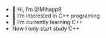 - 👋 Hi, I’m @Mihapp9
- 👀 I’m interested in C++ programing
- 🌱 I’m currently learning C++
- Now I only start study C++ 

<!---
Mihapp9/Mihapp9 is a ✨ special ✨ repository because its `README.md` (this file) appears on your GitHub profile.
You can click the Preview link to take a look at your changes.
--->
